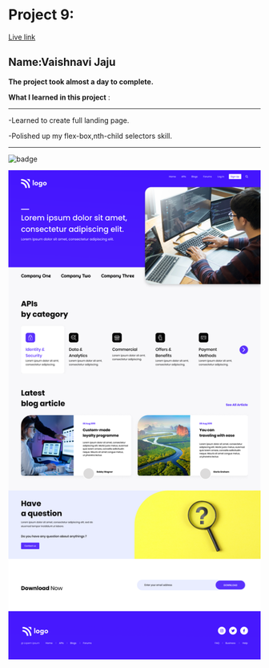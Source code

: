 # Project 9:

[Live link](http://127.0.0.1:5500/index.html)

## Name:Vaishnavi Jaju

**The project took almost a day to complete.**

**What I learned in this project** :

***
 -Learned to create full landing page.

 -Polished up my flex-box,nth-child selectors skill.
 
***


![badge](https://img.shields.io/badge/LearnCodeOnline-INeuron)

![image](9.png)